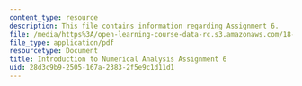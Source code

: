 ```yaml
---
content_type: resource
description: This file contains information regarding Assignment 6.
file: /media/https%3A/open-learning-course-data-rc.s3.amazonaws.com/18-330-introduction-to-numerical-analysis-spring-2012/28d3c9b92505167a23832f5e9c1d11d1_MIT18_330S12_hw6.pdf
file_type: application/pdf
resourcetype: Document
title: Introduction to Numerical Analysis Assignment 6
uid: 28d3c9b9-2505-167a-2383-2f5e9c1d11d1
---
```

